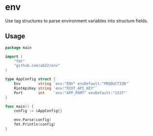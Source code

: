 # env

Use tag structures to parse environment variables into structure fields.

## Usage

```go
package main

import (
	"fmt"
	"github.com/ab22/env"
)

type AppConfig struct {
	Env        string `env:"ENV" envDefault:"PRODUCTION"`
	RiotApiKey string `env:"RIOT_API_KEY"`
	Port       int    `env:"APP_PORT" envDefault:"1337"`
}

func main() {
	config := &AppConfig{}

	env.Parse(config)
	fmt.Println(config)
}
```

